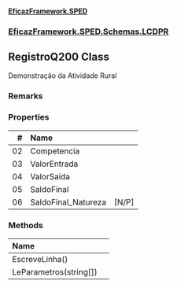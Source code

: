 #### [EficazFramework.SPED](EficazFrameworkSPED.md 'EficazFramework SPED')
### [EficazFramework.SPED.Schemas.LCDPR](EficazFramework.SPED.Schemas.LCDPR.md 'EficazFramework.SPED.Schemas.LCDPR')

## RegistroQ200 Class

Demonstração da Atividade Rural

### Remarks
### Properties

| # | Name | |
| ---: | :--- | :--- |
| 02 | Competencia |  |
| 03 | ValorEntrada |  |
| 04 | ValorSaida |  |
| 05 | SaldoFinal |  |
| 06 | SaldoFinal_Natureza | [N/P] |
### Methods

| Name | |
| :--- | :--- |
| EscreveLinha() |  |
| LeParametros(string[]) |  |
